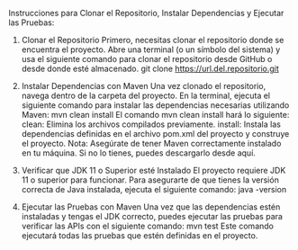 Instrucciones para Clonar el Repositorio, Instalar Dependencias y Ejecutar las Pruebas:
1. Clonar el Repositorio
Primero, necesitas clonar el repositorio donde se encuentra el proyecto. Abre una terminal (o un símbolo del sistema) y usa el siguiente comando para clonar el repositorio desde GitHub o desde donde esté almacenado.
git clone https://url.del.repositorio.git

2. Instalar Dependencias con Maven
Una vez clonado el repositorio, navega dentro de la carpeta del proyecto. En la terminal, ejecuta el siguiente comando para instalar las dependencias necesarias utilizando Maven:
mvn clean install
El comando mvn clean install hará lo siguiente:
clean: Elimina los archivos compilados previamente.
install: Instala las dependencias definidas en el archivo pom.xml del proyecto y construye el proyecto.
Nota: Asegúrate de tener Maven correctamente instalado en tu máquina. Si no lo tienes, puedes descargarlo desde aquí.

3. Verificar que JDK 11 o Superior esté Instalado
El proyecto requiere JDK 11 o superior para funcionar. Para asegurarte de que tienes la versión correcta de Java instalada, ejecuta el siguiente comando:
java -version

4. Ejecutar las Pruebas con Maven
Una vez que las dependencias estén instaladas y tengas el JDK correcto, puedes ejecutar las pruebas para verificar las APIs con el siguiente comando:
mvn test
Este comando ejecutará todas las pruebas que estén definidas en el proyecto.
